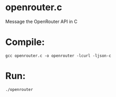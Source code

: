 # openrouter.c
Message the OpenRouter API in C
# Compile:
    gcc openrouter.c -o openrouter -lcurl -ljson-c
# Run:
    ./openrouter
